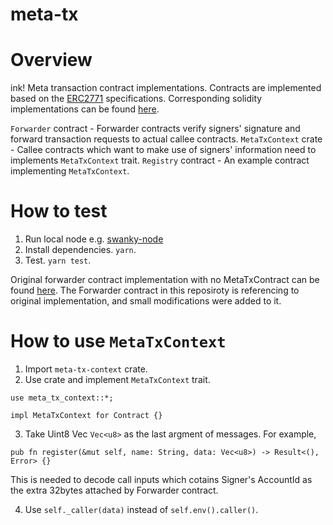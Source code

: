 # meta-tx

# Overview

ink! Meta transaction contract implementations.
Contracts are implemented based on the [ERC2771](https://eips.ethereum.org/EIPS/eip-2771) specifications.
Corresponding solidity implementations can be found [here](https://github.com/OpenZeppelin/openzeppelin-contracts/tree/master/contracts/metatx).

`Forwarder` contract - Forwarder contracts verify signers' signature and forward transaction requests to actual callee contracts.
`MetaTxContext` crate - Callee contracts which want to make use of signers' information need to implements `MetaTxContext` trait.
`Registry` contract - An example contract implementing `MetaTxContext`.

# How to test
1. Run local node e.g. [swanky-node](https://github.com/AstarNetwork/swanky-node)
2. Install dependencies. `yarn`.
3. Test. `yarn test`.

Original forwarder contract implementation with no MetaTxContract can be found [here](https://github.com/jakerumbles/ink-meta-transaction). The Forwarder contract in this reposiroty is referencing to original implementation, and small modifications were added to it.

# How to use `MetaTxContext`

1. Import `meta-tx-context` crate.
2. Use crate and implement `MetaTxContext` trait.
```
use meta_tx_context::*;

impl MetaTxContext for Contract {}
```

3. Take Uint8 Vec `Vec<u8>` as the last argment of messages.
For example,
```
pub fn register(&mut self, name: String, data: Vec<u8>) -> Result<(), Error> {}
```
This is needed to decode call inputs which cotains Signer's AccountId as the extra 32bytes attached by Forwarder contract.

4. Use `self._caller(data)` instead of `self.env().caller()`.
